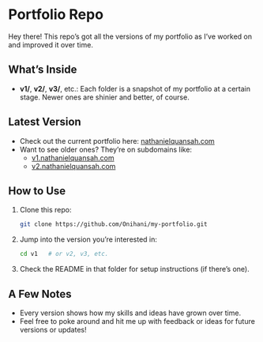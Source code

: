 # Portfolio Repo

Hey there! This repo’s got all the versions of my portfolio as I’ve worked on and improved it over time.

## What’s Inside

- **v1/**, **v2/**, **v3/**, etc.: Each folder is a snapshot of my portfolio at a certain stage. Newer ones are shinier and better, of course.

## Latest Version

- Check out the current portfolio here: [nathanielquansah.com](https://nathanielquansah.com)
- Want to see older ones? They’re on subdomains like:
  - [v1.nathanielquansah.com](https://v1.nathanielquansah.com)
  - [v2.nathanielquansah.com](https://v2.nathanielquansah.com)

## How to Use

1. Clone this repo:
   ```bash
   git clone https://github.com/Onihani/my-portfolio.git
   ```

2. Jump into the version you’re interested in:
   ```bash
   cd v1   # or v2, v3, etc.
   ```

3. Check the README in that folder for setup instructions (if there’s one).

## A Few Notes
- Every version shows how my skills and ideas have grown over time.
- Feel free to poke around and hit me up with feedback or ideas for future versions or updates!
